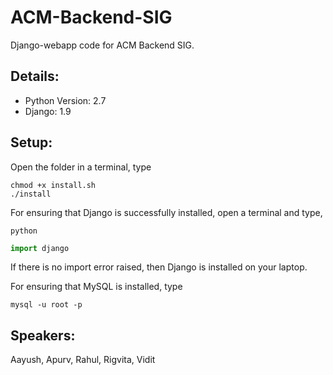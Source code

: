 # ACM-Backend-SIG
Django-webapp code for ACM Backend SIG.

## Details:  
* Python Version: 2.7  
* Django: 1.9

## Setup:
Open the folder in a terminal, type
```shell
chmod +x install.sh
./install
```
For ensuring that Django is successfully installed, open a terminal and type,
```shell
python
```
```python
import django
```
If there is no import error raised, then Django is installed on your laptop.

For ensuring that MySQL is installed, type
```shell
mysql -u root -p
```

## Speakers:
Aayush, Apurv, Rahul, Rigvita, Vidit
